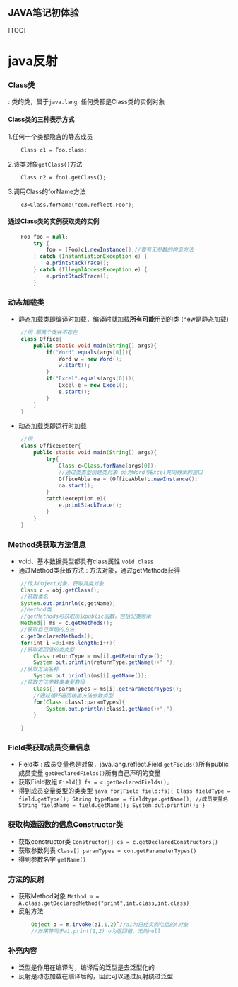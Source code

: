 **JAVA笔记初体验**
---
[TOC] 

# java反射
### Class类
:	类的类，属于`java.lang`, 任何类都是Class类的实例对象

#### Class类的三种表示方式
1.任何一个类都隐含的静态成员
```
	Class c1 = Foo.class;
```
2.该类对象`getClass()`方法 
```
	Class c2 = foo1.getClass();
```
3.调用Class的forName方法
```
	c3=Class.forName("com.reflect.Foo");
```
#### 通过Class类的实例获取类的实例
```java
	Foo foo = null;
        try {
            foo = (Foo)c1.newInstance();//要有无参数的构造方法
        } catch (InstantiationException e) {
            e.printStackTrace();
        } catch (IllegalAccessException e) {
            e.printStackTrace();
        }
```

### 动态加载类
* 静态加载类即编译时加载，编译时就加载**所有可能**用到的类 (new是静态加载) 
```java
	//例 那两个类并不存在
	class Office{
		public static void main(String[] args){
			if("Word".equals(args[0])){
				Word w = new Word();
				w.start();
			}
			if("Excel".equals(args[0])){
				Excel e = new Excel();
				e.start();
			}
		}
	}
```

* 动态加载类即运行时加载
```java
	//例 
	class OfficeBetter{
		public static void main(String[] args){
			try{
				Class c=Class.forName(args[0]);
				//通过类类型创建类对象 oa为Word与Excel共同继承的接口
				OfficeAble oa = (OfficeAble)c.newInstance();
				oa.start();
			}
			catch(exception e){
				e.printStackTrace();
			}
		}
	}
```

### Method类获取方法信息
* void、基本数据类型都具有class属性
	`void.class`
* 通过Method类获取方法
:	方法对象，通过getMethods获得

```java
	//传入Object对象，获取其类对象
	Class c = obj.getClass();
	//获取类名
	System.out.prinrln(c,getName);
	//Method类
	//getMethods可获取所以public函数，包括父类继承
	Method[] ms = c.getMethods();
	//获取自己声明的方法
	c.getDeclaredMethods();
	for(int i =0;i<ms.length;i++){
	//获取返回值的类类型
		Class returnType = ms[i].getReturnType();
		System.out.println(returnType.getName()+" ");
	//获取方法名称
		System.out.println(ms[i].getName());
	//获取方法参数类类型数组
		Class[] paramTypes = ms[i].getParameterTypes();
		//通过循环遍历输出方法参数类型
		for(Class class1:paramTypes){
			System.out.println(class1.getName()+",");
		}

	}

```
### Field类获取成员变量信息
* Field类
:	成员变量也是对象，java.lang.reflect.Field
		`getFields()`所有public成员变量
		`getDeclaredFields()`所有自己声明的变量
* 获取Field数组
		`Field[] fs = c.getDeclaredFields();`
* 得到成员变量类型的类类型
		```java
			for(Field field:fs){
				Class fieldType = field.getType();
				String typeName = fieldtype.getName();
				//成员变量名
				String fieldName = field.getName();
				System.out.println();
			}
		```
### 获取构造函数的信息Constructor类
* 获取constructor类
	`Constructor[] cs = c.getDeclaredConstructors()`
* 获取参数列表
	`Class[] paramTypes = con.getParameterTypes()`
* 得到参数名字
	`getName()`

### 方法的反射
* 获取Method对象
	`Method m = A.class.getDeclaredMethod("print",int.class,int.class)`
* 反射方法
	```java
		Object o = m.invoke(a1,1,2)`//a1为已经实例化后的A对象
		//效果等同于a1.print(1,2) o为返回值，无则null
	```

### 补充内容
* 泛型是作用在编译时，编译后的泛型是去泛型化的
* 反射是动态加载在编译后的，因此可以通过反射绕过泛型
